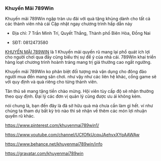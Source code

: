 ### Khuyến Mãi 789Win

Khuyến mãi 789Win ngập tràn ưu đãi với quà tặng khủng dành cho tất cả các thành viên nhà cái Cập nhật ngay chương trình hấp dẫn này

- Địa chỉ: 7 Trần Minh Trí, Quyết Thắng, Thành phố Biên Hòa, Đồng Nai

- SĐT: 0812473580

[KHUYẾN MÃI 789WIN](https://789win.poker/khuyen-mai/) là 1 Khuyến mãi quyến rũ mang lại phổ quát ích lợi cho người chơi qua đấy cũng biểu thị sự để ý của nhà cái. 789Win khai triển hàng loạt chương trình hoành tráng mang trị giá thưởng cao ngất ngưởng.

Khuyến mãi 789Win ko phân biệt đối tượng mà vận dụng cho đông đảo người mua đến mang sân chơi. như vậy như các liên hệ khác, cổng game sẽ với quy định và quà riêng cho từng thành viên.

Tân thủ sẽ mang tặng tiền chào mừng.
Hội viên tùy cấp độ sẽ nhận thưởng theo quy định.
Đại lý các đơn vị quản lý cũng được ưu ái không kém.

nói chung là, bạn đến đây là đã sở hữu quà mà chưa cần làm gì hết. ví như chúng ta tham dự bất kỳ trò nào thì sẽ nhận về thêm các món lợi nhuận quyến rũ khác.

https://www.pinterest.com/khuyenmai789win1/

https://www.youtube.com/channel/UCfOfkUcqvJAehvxXYpAAWAw

https://www.behance.net/khuyenmai789win/info

https://gravatar.com/khuyenmai789win
